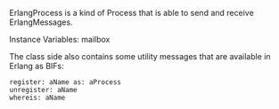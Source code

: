 ErlangProcess is a kind of Process that is able to send and receive ErlangMessages.

Instance Variables:
	mailbox	<SharedQueue of ErlangMessages>
		
The class side also contains some utility messages that are available in Erlang as BIFs:

	register: aName as: aProcess
	unregister: aName
	whereis: aName